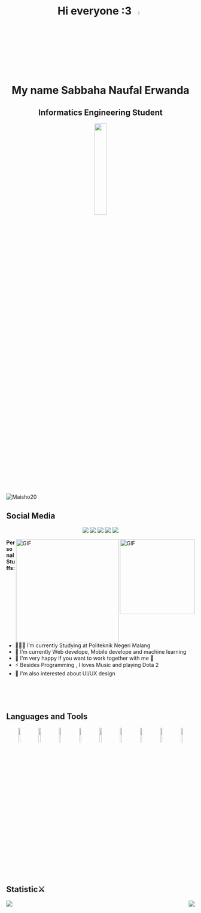 <div>
<h1 align="center">Hi everyone :3 <img src="https://media.giphy.com/media/VTwDfhNOmMxZMm2iYf/giphy.gif" width=5%></img> 
<br>My name Sabbaha Naufal Erwanda</h1>
<h2 align="center">Informatics Engineering Student</h2>
</div>

<p align="center">
<img src="https://media.giphy.com/media/11dR2hEgtN5KoM/giphy.gif" width=25%>
</p>

<p align="left">
<img src="https://komarev.com/ghpvc/?username=Maisho20&label=Profile%20Views&color=ff3def&style=flat" alt="Maisho20"/>
</p>

## Social Media

<p align="center">
<img src="https://img.shields.io/badge/-LinkedIn-blue?style=plastic&logo=Linkedin&logoColor=white"><a src="https://www.linkedin.com/in/sabbaha-naufal-472b5629b/" target="_blank"></a></img>
<img src="https://img.shields.io/badge/-Gmail-c14438?style=plastic&labelColor=fff&logo=Gmail&logoColor=c4302b"><a src="mailto:bahajazz70@gmail.com" target="_blank"></a></img>
<img src="https://img.shields.io/badge/-Instagram-e4405f?style=plastic&labelColor=e4405f&logo=instagram&logoColor=white"><a src="https://www.instagram.com/_.zen._20" target="_blank"></a></img>
<img src="https://img.shields.io/badge/Steam-000000?style=plastic&labelColor=black&logo=steam&logoColor=white"><a src="https://steamcommunity.com/profiles/76561198385526672/" target="_blank"></a></img>
<img src="https://img.shields.io/badge/Discord-7289DA?style=plastic&logo=discord&logoColor=white"></img>
</p>

<img align="right" alt="GIF" src="https://media.giphy.com/media/8BlByFsU4FZJ41AJpd/giphy.gif" width="200" height="auto"></img>
<img align="right" alt="GIF" src="https://media.giphy.com/media/5eLDrEaRGHegx2FeF2/giphy.gif" width="275" height="auto"></img>

**Personal Stuffs:**

- 👨🏽‍💻 I’m currently Studying at Politeknik Negeri Malang
- 🌱 I’m currently Web develope, Mobile develope and machine learning
- 👯 I'm very happy if you want to work together with me 🤝
- ⚡️ Besides Programming , I loves Music and playing Dota 2
- 🤔 I'm also interested about UI/UX design

<br><br><br>

## Languages and Tools

<p align="center">
<img width="10%" src="https://www.vectorlogo.zone/logos/php/php-ar21.svg">
<img width="10%" src="https://www.vectorlogo.zone/logos/laravel/laravel-ar21.svg">
<img width="10%" src="https://www.vectorlogo.zone/logos/python/python-ar21.svg">
<img width="10%" src="https://www.vectorlogo.zone/logos/java/java-ar21.svg">
<img width="10%" src="https://www.vectorlogo.zone/logos/flutterio/flutterio-ar21.svg">
<img width="10%" src="https://www.vectorlogo.zone/logos/android/android-ar21.svg">
<img width="10%" src="https://www.vectorlogo.zone/logos/javascript/javascript-ar21.svg">
<img width="10%" src="https://www.vectorlogo.zone/logos/mysql/mysql-ar21.svg">
<img width="10%" src="https://www.vectorlogo.zone/logos/git-scm/git-scm-ar21.svg">
</p>

## Statistic⚔️

<p>
<img align="left" src="https://github-readme-stats.vercel.app/api/top-langs/?username=Maisho20&langs_count=10&hide_border=true&layout=compact&title_color=ffffff&text_color=c9cacc&icon_color=2bbc8a&bg_color=1d1f21&hide=jupyter%20notebook"></img>
<img align="right" src="https://github-readme-stats.vercel.app/api?username=Maisho20&show_icons=true&theme=radical&show_icons=true"></img>
</p>
<br><br><br><br><br><br><br><br><br>
